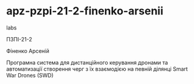 # apz-pzpi-21-2-finenko-arsenii
labs

ПЗПІ-21-2

Фіненко Арсеній

Програмна система для дистанційного керування дронами та автоматизації створення черг з їх взаємодією на певній ділянці Smart War Drones (SWD)
